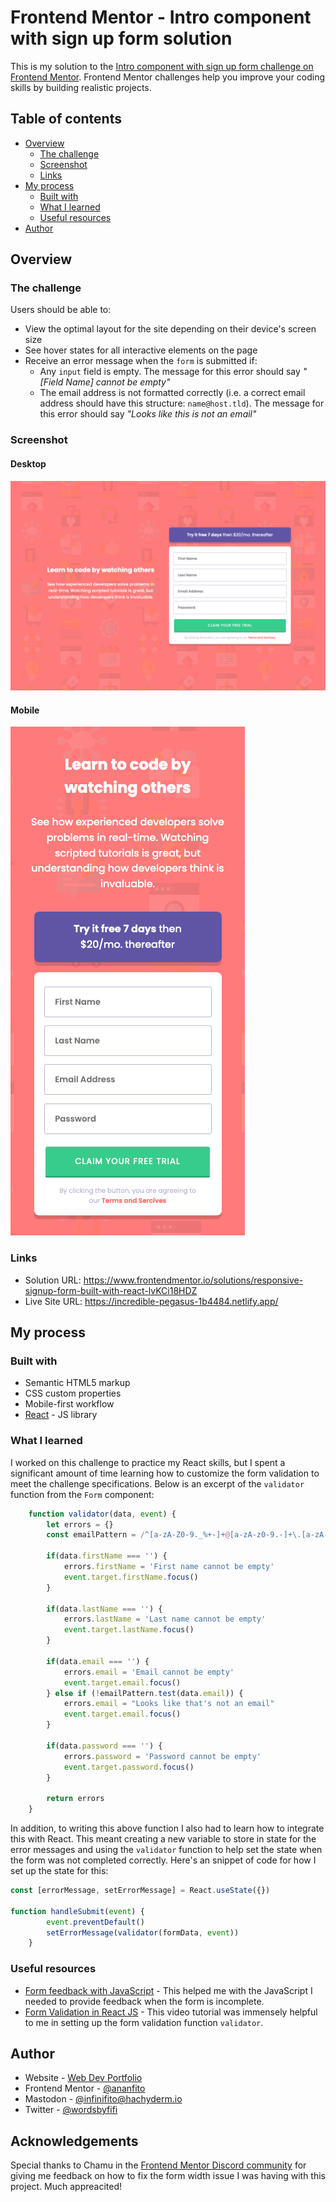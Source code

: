 # Frontend Mentor - Intro component with sign up form solution

This is my solution to the [Intro component with sign up form challenge on Frontend Mentor](https://www.frontendmentor.io/challenges/intro-component-with-signup-form-5cf91bd49edda32581d28fd1). Frontend Mentor challenges help you improve your coding skills by building realistic projects. 

## Table of contents

- [Overview](#overview)
  - [The challenge](#the-challenge)
  - [Screenshot](#screenshot)
  - [Links](#links)
- [My process](#my-process)
  - [Built with](#built-with)
  - [What I learned](#what-i-learned)
  - [Useful resources](#useful-resources)
- [Author](#author)

## Overview

### The challenge

Users should be able to:

- View the optimal layout for the site depending on their device's screen size
- See hover states for all interactive elements on the page
- Receive an error message when the `form` is submitted if:
  - Any `input` field is empty. The message for this error should say *"[Field Name] cannot be empty"*
  - The email address is not formatted correctly (i.e. a correct email address should have this structure: `name@host.tld`). The message for this error should say *"Looks like this is not an email"*

### Screenshot

#### Desktop

![](./screenshot_sign-up-form_desktop.png)

#### Mobile

![](./screenshot_sign-up-form_mobile.png)

### Links

- Solution URL: https://www.frontendmentor.io/solutions/responsive-signup-form-built-with-react-lvKCi18HDZ
- Live Site URL: https://incredible-pegasus-1b4484.netlify.app/

## My process

### Built with

- Semantic HTML5 markup
- CSS custom properties
- Mobile-first workflow
- [React](https://reactjs.org/) - JS library

### What I learned

I worked on this challenge to practice my React skills, but I spent a significant amount of time learning how to customize the form validation to meet the challenge specifications. Below is an excerpt of the `validator` function from the `Form` component:

```javascript
    function validator(data, event) {
        let errors = {}
        const emailPattern = /^[a-zA-Z0-9._%+-]+@[a-zA-z0-9.-]+\.[a-zA-Z]{2,}$/

        if(data.firstName === '') {
            errors.firstName = 'First name cannot be empty'
            event.target.firstName.focus()
        }

        if(data.lastName === '') {
            errors.lastName = 'Last name cannot be empty'
            event.target.lastName.focus()
        }

        if(data.email === '') {
            errors.email = 'Email cannot be empty'
            event.target.email.focus()
        } else if (!emailPattern.test(data.email)) {
            errors.email = "Looks like that's not an email"
            event.target.email.focus()
        }

        if(data.password === '') {
            errors.password = 'Password cannot be empty'
            event.target.password.focus()
        }

        return errors
    }
```

In addition, to writing this above function I also had to learn how to integrate this with React. This meant creating a new variable to store in state for the error messages and using the `validator` function to help set the state when the form was not completed correctly. Here's an snippet of code for how I set up the state for this: 

```javascript
const [errorMessage, setErrorMessage] = React.useState({})

function handleSubmit(event) {
        event.preventDefault()
        setErrorMessage(validator(formData, event))
    }
``` 

### Useful resources

- [Form feedback with JavaScript](https://www.the-art-of-web.com/javascript/feedback-modal-window/) - This helped me with the JavaScript I needed to provide feedback when the form is incomplete.
- [Form Validation in React JS](https://youtu.be/U4w3kvYePFs) - This video tutorial was immensely helpful to me in setting up the form validation function `validator`. 

## Author

- Website - [Web Dev Portfolio](https://ananfito.github.io)
- Frontend Mentor - [@ananfito](https://www.frontendmentor.io/profile/ananfito)
- Mastodon - [@infinifito@hachyderm.io](https://hachyderm.io/@infinifito)
- Twitter - [@wordsbyfifi](https://www.twitter.com/wordsbyfifi)

## Acknowledgements 

Special thanks to Chamu in the [Frontend Mentor Discord community](https://discord.gg/UAfh3qzhYb) for giving me feedback on how to fix the form width issue I was having with this project. Much appreacited! 

